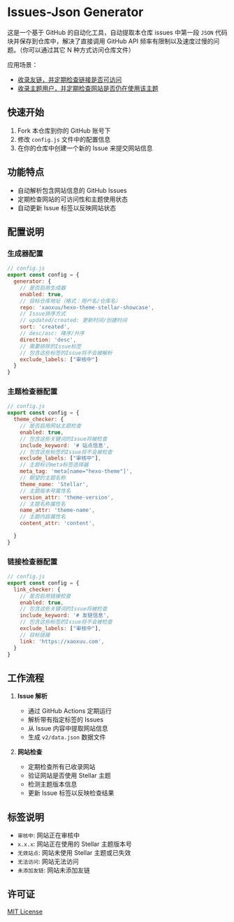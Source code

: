# Issues-Json Generator

这是一个基于 GitHub 的自动化工具，自动提取本仓库 issues 中第一段 `JSON` 代码块并保存到仓库中，解决了直接调用 GitHub API 频率有限制以及速度过慢的问题。（你可以通过其它 N 种方式访问仓库文件）

应用场景：
- [收录友链，并定期检查链接是否可访问](https://xaoxuu.com/friends/)
- [收录主题用户，并定期检查网站是否仍在使用该主题](https://xaoxuu.com/wiki/stellar/examples.html)


## 快速开始

1. Fork 本仓库到你的 GitHub 账号下
2. 修改 `config.js` 文件中的配置信息
3. 在你的仓库中创建一个新的 Issue 来提交网站信息

## 功能特点

- 自动解析包含网站信息的 GitHub Issues
- 定期检查网站的可访问性和主题使用状态
- 自动更新 Issue 标签以反映网站状态

## 配置说明
### 生成器配置

```js
// config.js
export const config = {
  generator: {
    // 是否启用生成器
    enabled: true,
    // 目标仓库地址（格式：用户名/仓库名）
    repo: 'xaoxuu/hexo-theme-stellar-showcase',
    // Issue排序方式
    // updated/created: 更新时间/创建时间
    sort: 'created',
    // desc/asc: 降序/升序
    direction: 'desc',
    // 需要排除的Issue标签
    // 包含这些标签的Issue将不会被解析
    exclude_labels: ["审核中"]
  }
}
```

### 主题检查器配置

```js
// config.js
export const config = {
  theme_checker: {
    // 是否启用网站主题检查
    enabled: true,
    // 包含这些关键词的Issue将被检查
    include_keyword: '# 站点信息',
    // 包含这些标签的Issue将不会被检查
    exclude_labels: ["审核中"],
    // 主题标识meta标签选择器
    meta_tag: 'meta[name="hexo-theme"]',
    // 期望的主题名称
    theme_name: 'Stellar',
    // 主题版本号属性名
    version_attr: 'theme-version',
    // 主题名称属性名
    name_attr: 'theme-name',
    // 主题内容属性名
    content_attr: 'content',

  }
}
```

### 链接检查器配置

```js
// config.js
export const config = {
  link_checker: {
    // 是否启用链接检查
    enabled: true,
    // 包含这些关键词的Issue将被检查
    include_keyword: '# 友链信息',
    // 包含这些标签的Issue将不会被检查
    exclude_labels: ["审核中"],
    // 目标链接
    link: 'https://xaoxuu.com',
  }
}
```

## 工作流程

1. **Issue 解析**
   - 通过 GitHub Actions 定期运行
   - 解析带有指定标签的 Issues
   - 从 Issue 内容中提取网站信息
   - 生成 `v2/data.json` 数据文件

2. **网站检查**
   - 定期检查所有已收录网站
   - 验证网站是否使用 Stellar 主题
   - 检测主题版本信息
   - 更新 Issue 标签以反映检查结果

## 标签说明

- `审核中`: 网站正在审核中
- `x.x.x`: 网站正在使用的 Stellar 主题版本号
- `无效站点`: 网站未使用 Stellar 主题或已失效
- `无法访问`: 网站无法访问
- `未添加友链`: 网站未添加友链

## 许可证

[MIT License](LICENSE)